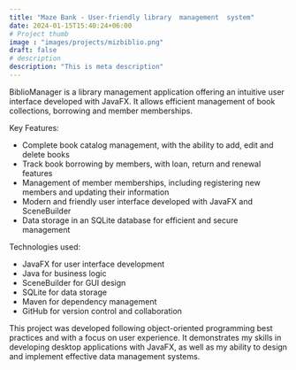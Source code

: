```yaml
---
title: "Maze Bank - User-friendly library  management  system"
date: 2024-01-15T15:40:24+06:00
# Project thumb
image : "images/projects/mizbiblio.png"
draft: false
# description
description: "This is meta description"
---
```


BiblioManager is a library management application offering an intuitive user interface developed with JavaFX. It allows efficient management of book collections, borrowing and member memberships.

Key Features:

- Complete book catalog management, with the ability to add, edit and delete books
- Track book borrowing by members, with loan, return and renewal features
- Management of member memberships, including registering new members and updating their information
- Modern and friendly user interface developed with JavaFX and SceneBuilder
- Data storage in an SQLite database for efficient and secure management

Technologies used:

- JavaFX for user interface development
- Java for business logic
- SceneBuilder for GUI design
- SQLite for data storage
- Maven for dependency management
- GitHub for version control and collaboration

This project was developed following object-oriented programming best practices and with a focus on user experience. It demonstrates my skills in developing desktop applications with JavaFX, as well as my ability to design and implement effective data management systems.